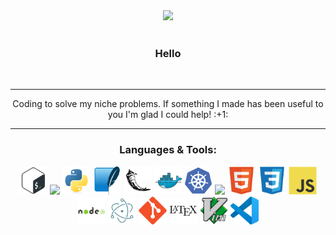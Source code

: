 <div align="center">
  <img src="https://media.giphy.com/media/11KzOet1ElBDz2/giphy.gif"></img>
  <br><br>
  <h3>Hello</h3>
  <img src="https://komarev.com/ghpvc/?username=Cocytus45&style=for-the-badge&color=blueviolet&label=🖖" alt=""/ width="60">
  <hr>
   <p>Coding to solve my niche problems. If something I made has been useful to you I'm glad I could help! :+1:</p>
   <hr>
   <h3>Languages & Tools:</h3>
   <img src="https://github.com/devicons/devicon/blob/master/icons/bash/bash-original.svg" width="45"></img>
   <img src="https://www.truenas.com/wp-content/uploads/2021/09/Scale.png" width="45"></img>
   <img src="https://github.com/devicons/devicon/blob/master/icons/python/python-original.svg" width="45"></img>
   <img src="https://github.com/devicons/devicon/blob/master/icons/sqlite/sqlite-original.svg" width="45"></img>
   <img src="https://github.com/devicons/devicon/blob/master/icons/flask/flask-original.svg" width="45"></img>
   <img src="https://github.com/devicons/devicon/blob/master/icons/docker/docker-original.svg" width="45"></img>
   <img src="https://github.com/devicons/devicon/blob/master/icons/kubernetes/kubernetes-plain.svg" width="45"></img>
   <img src="https://www.ranorex.com/wp-content/uploads/2021/12/lineicon_selenium.svg" width="45"></img>
   <img src="https://github.com/devicons/devicon/blob/master/icons/html5/html5-original.svg" width="45"></img>
   <img src="https://github.com/devicons/devicon/blob/master/icons/css3/css3-original.svg" width="45"></img>
   <img src="https://github.com/devicons/devicon/blob/master/icons/javascript/javascript-original.svg" width="45"></img>
   <img src="https://github.com/devicons/devicon/blob/master/icons/nodejs/nodejs-original-wordmark.svg" width="45"></img>
   <img src="https://github.com/devicons/devicon/blob/master/icons/electron/electron-original.svg" width="45"></img>
   <img src="https://github.com/devicons/devicon/blob/master/icons/git/git-original.svg" width="45"></img>
   <img src="https://github.com/devicons/devicon/blob/master/icons/latex/latex-original.svg" width="45"></img>
   <img src="https://github.com/devicons/devicon/blob/master/icons/vim/vim-original.svg" width="45"></img>
   <img src="https://github.com/devicons/devicon/blob/master/icons/vscode/vscode-original.svg" width="45"></img>
</div>

